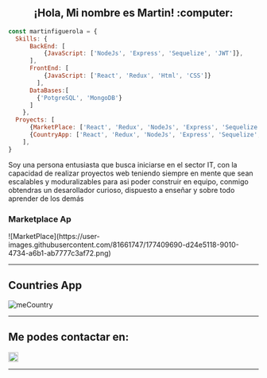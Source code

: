
<h2 align="center"> ¡Hola, Mi nombre es Martin! :computer: </h2>

```js
const martinfiguerola = {
  Skills: {
      BackEnd: [
          {JavaScript: ['NodeJs', 'Express', 'Sequelize', 'JWT']},
      ],
      FrontEnd: [
          {JavaScript: ['React', 'Redux', 'Html', 'CSS']}
        ],
      DataBases:[
        {'PotgreSQL', 'MongoDB'}
      ]
    },
  Proyects: [
      {MarketPlace: ['React', 'Redux', 'NodeJs', 'Express', 'Sequelize', 'PotgreSQL', 'JWT', 'Nodemailer']},
      {CountryApp: ['React', 'Redux', 'NodeJs', 'Express', 'Sequelize', 'PotgreSQL']}
    ],
}
```

<div>
  <p>
    Soy una persona entusiasta que busca iniciarse en el sector IT, con la capacidad de realizar proyectos web teniendo siempre en mente que sean               escalables y moduralizables para asi poder construir en equipo, conmigo obtendras un desarollador curioso, dispuesto a enseñar y sobre todo 
    aprender de los demás 
  </p>

</div>


<h3>Marketplace Ap </h3>
![MarketPlace](https://user-images.githubusercontent.com/81661747/177409690-d24e5118-9010-4734-a6b1-ab7777c3af72.png)

<hr/>

<h2> Countries App </h2>

![meCountry](https://user-images.githubusercontent.com/81661747/177409389-54a61a97-123e-4514-8bb2-8c873d7fe81a.png)


<hr/>

<h2> Me podes contactar en: </h2>

<p>
    <a href="https://www.linkedin.com/in/martinfiguerola/">
      <img align="center" src="https://cdn.jsdelivr.net/npm/simple-icons@3.0.1/icons/linkedin.svg" height="20" width="20" />
    </a>
    
<p/>

<hr/>

<!--
**martinfiguerola/martinfiguerola** is a ✨ _special_ ✨ repository because its `README.md` (this file) appears on your GitHub profile.

Here are some ideas to get you started:

- 🔭 I’m currently working on ...
- 🌱 I’m currently learning ...
- 👯 I’m looking to collaborate on ...
- 🤔 I’m looking for help with ...
- 💬 Ask me about ...
- 📫 How to reach me: ...
- 😄 Pronouns: ...
- ⚡ Fun fact: ...
-->
